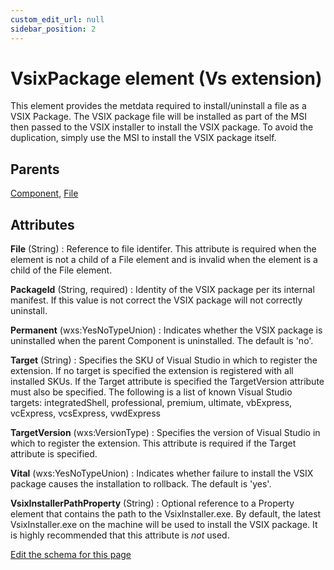 ```yaml
---
custom_edit_url: null
sidebar_position: 2
---
```

# VsixPackage element (Vs extension)
This element provides the metdata required to install/uninstall a file as a VSIX Package. The VSIX package file will be installed as part of the MSI then passed to the VSIX installer to install the VSIX package. To avoid the duplication, simply use the MSI to install the VSIX package itself.

## Parents
[Component](../wxs/component.md), [File](../wxs/file.md)

## Attributes
**File** (String)
  : Reference to file identifer. This attribute is required when the element is not a child of a File element and is invalid when the element is a child of the File element.

**PackageId** (String, required)
  : Identity of the VSIX package per its internal manifest. If this value is not correct the VSIX package will not correctly uninstall.

**Permanent** (wxs:YesNoTypeUnion)
  : Indicates whether the VSIX package is uninstalled when the parent Component is uninstalled. The default is 'no'.

**Target** (String)
  : Specifies the SKU of Visual Studio in which to register the extension. If no target is specified the extension is registered with all installed SKUs. If the Target attribute is specified the TargetVersion attribute must also be specified. The following is a list of known Visual Studio targets: integratedShell, professional, premium, ultimate, vbExpress, vcExpress, vcsExpress, vwdExpress

**TargetVersion** (wxs:VersionType)
  : Specifies the version of Visual Studio in which to register the extension. This attribute is required if the Target attribute is specified.

**Vital** (wxs:YesNoTypeUnion)
  : Indicates whether failure to install the VSIX package causes the installation to rollback. The default is 'yes'.

**VsixInstallerPathProperty** (String)
  : Optional reference to a Property element that contains the path to the VsixInstaller.exe. By default, the latest VsixInstaller.exe on the machine will be used to install the VSIX package. It is highly recommended that this attribute is *not* used.


[Edit the schema for this page](https://github.com/wixtoolset/web/blob/master/src/xsd4/vs.xsd)